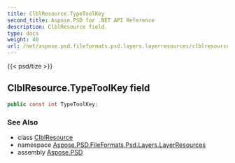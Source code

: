 ```yaml
---
title: ClblResource.TypeToolKey
second_title: Aspose.PSD for .NET API Reference
description: ClblResource field. 
type: docs
weight: 40
url: /net/aspose.psd.fileformats.psd.layers.layerresources/clblresource/typetoolkey/
---
```

{{< psd/tize >}}
## ClblResource.TypeToolKey field

```csharp
public const int TypeToolKey;
```

### See Also

* class [ClblResource](../)
* namespace [Aspose.PSD.FileFormats.Psd.Layers.LayerResources](../../clblresource/)
* assembly [Aspose.PSD](../../../)


